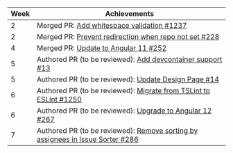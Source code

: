 | Week | Achievements |
| ---- | ------------ |
| 2 | Merged PR: [Add whitespace validation #1237]() |
| 2 | Merged PR: [Prevent redirection when repo not set #228]() |
| 4 | Merged PR: [Update to Angular 11 #252]() |
| 5 | Authored PR (to be reviewed): [Add devcontainer support #13]() |
| 5 | Authored PR (to be reviewed): [Update Design Page #14]() |
| 6 | Authored PR (to be reviewed): [Migrate from TSLint to ESLint #1250]() |
| 6 | Authored PR (to be reviewed): [Upgrade to Angular 12 #267]() |
| 7 | Authored PR (to be reviewed): [Remove sorting by assignees in Issue Sorter #286]() |